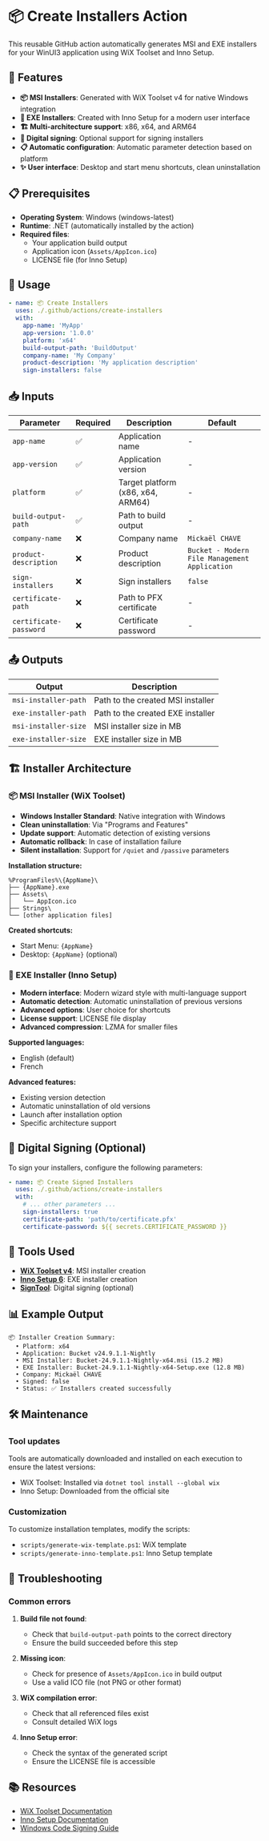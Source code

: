 # 📦 Create Installers Action

This reusable GitHub action automatically generates MSI and EXE installers for your WinUI3 application using WiX Toolset and Inno Setup.

## 🎯 Features

- **📦 MSI Installers**: Generated with WiX Toolset v4 for native Windows integration
- **🔧 EXE Installers**: Created with Inno Setup for a modern user interface
- **🏗️ Multi-architecture support**: x86, x64, and ARM64
- **🔐 Digital signing**: Optional support for signing installers
- **📋 Automatic configuration**: Automatic parameter detection based on platform
- **✨ User interface**: Desktop and start menu shortcuts, clean uninstallation

## 📋 Prerequisites

- **Operating System**: Windows (windows-latest)
- **Runtime**: .NET (automatically installed by the action)
- **Required files**:
  - Your application build output
  - Application icon (`Assets/AppIcon.ico`)
  - LICENSE file (for Inno Setup)

## 🔧 Usage

```yaml
- name: 📦 Create Installers
  uses: ./.github/actions/create-installers
  with:
    app-name: 'MyApp'
    app-version: '1.0.0'
    platform: 'x64'
    build-output-path: 'BuildOutput'
    company-name: 'My Company'
    product-description: 'My application description'
    sign-installers: false
```

## 📥 Inputs

| Parameter | Required | Description | Default |
|-----------|----------|-------------|---------|
| `app-name` | ✅ | Application name | - |
| `app-version` | ✅ | Application version | - |
| `platform` | ✅ | Target platform (x86, x64, ARM64) | - |
| `build-output-path` | ✅ | Path to build output | - |
| `company-name` | ❌ | Company name | `Mickaël CHAVE` |
| `product-description` | ❌ | Product description | `Bucket - Modern File Management Application` |
| `sign-installers` | ❌ | Sign installers | `false` |
| `certificate-path` | ❌ | Path to PFX certificate | - |
| `certificate-password` | ❌ | Certificate password | - |

## 📤 Outputs

| Output | Description |
|--------|-------------|
| `msi-installer-path` | Path to the created MSI installer |
| `exe-installer-path` | Path to the created EXE installer |
| `msi-installer-size` | MSI installer size in MB |
| `exe-installer-size` | EXE installer size in MB |

## 🏗️ Installer Architecture

### 📦 MSI Installer (WiX Toolset)

- **Windows Installer Standard**: Native integration with Windows
- **Clean uninstallation**: Via "Programs and Features"
- **Update support**: Automatic detection of existing versions
- **Automatic rollback**: In case of installation failure
- **Silent installation**: Support for `/quiet` and `/passive` parameters

**Installation structure:**
```
%ProgramFiles%\{AppName}\
├── {AppName}.exe
├── Assets\
│   └── AppIcon.ico
├── Strings\
└── [other application files]
```

**Created shortcuts:**
- Start Menu: `{AppName}`
- Desktop: `{AppName}` (optional)

### 🔧 EXE Installer (Inno Setup)

- **Modern interface**: Modern wizard style with multi-language support
- **Automatic detection**: Automatic uninstallation of previous versions
- **Advanced options**: User choice for shortcuts
- **License support**: LICENSE file display
- **Advanced compression**: LZMA for smaller files

**Supported languages:**
- English (default)
- French

**Advanced features:**
- Existing version detection
- Automatic uninstallation of old versions
- Launch after installation option
- Specific architecture support

## 🔐 Digital Signing (Optional)

To sign your installers, configure the following parameters:

```yaml
- name: 📦 Create Signed Installers
  uses: ./.github/actions/create-installers
  with:
    # ... other parameters ...
    sign-installers: true
    certificate-path: 'path/to/certificate.pfx'
    certificate-password: ${{ secrets.CERTIFICATE_PASSWORD }}
```

## 🧰 Tools Used

- **[WiX Toolset v4](https://wixtoolset.org/)**: MSI installer creation
- **[Inno Setup 6](https://jrsoftware.org/isinfo.php)**: EXE installer creation
- **[SignTool](https://docs.microsoft.com/en-us/windows/win32/seccrypto/signtool)**: Digital signing (optional)

## 📊 Example Output

```
📦 Installer Creation Summary:
  • Platform: x64
  • Application: Bucket v24.9.1.1-Nightly
  • MSI Installer: Bucket-24.9.1.1-Nightly-x64.msi (15.2 MB)
  • EXE Installer: Bucket-24.9.1.1-Nightly-x64-Setup.exe (12.8 MB)
  • Company: Mickaël CHAVE
  • Signed: false
  • Status: ✅ Installers created successfully
```

## 🛠️ Maintenance

### Tool updates

Tools are automatically downloaded and installed on each execution to ensure the latest versions:

- WiX Toolset: Installed via `dotnet tool install --global wix`
- Inno Setup: Downloaded from the official site

### Customization

To customize installation templates, modify the scripts:

- `scripts/generate-wix-template.ps1`: WiX template
- `scripts/generate-inno-template.ps1`: Inno Setup template

## 🚨 Troubleshooting

### Common errors

1. **Build file not found**:
   - Check that `build-output-path` points to the correct directory
   - Ensure the build succeeded before this step

2. **Missing icon**:
   - Check for presence of `Assets/AppIcon.ico` in build output
   - Use a valid ICO file (not PNG or other format)

3. **WiX compilation error**:
   - Check that all referenced files exist
   - Consult detailed WiX logs

4. **Inno Setup error**:
   - Check the syntax of the generated script
   - Ensure the LICENSE file is accessible

## 📚 Resources

- [WiX Toolset Documentation](https://wixtoolset.org/docs/)
- [Inno Setup Documentation](https://jrsoftware.org/ishelp/)
- [Windows Code Signing Guide](https://docs.microsoft.com/en-us/windows/win32/seccrypto/signtool)
